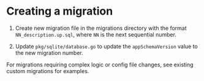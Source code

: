 # Creating a migration

1. Create new migration file in the migrations directory with the format `NN_description.up.sql`, where `NN` is the next sequential number.

2. Update `pkg/sqlite/database.go` to update the `appSchemaVersion` value to the new migration number.

For migrations requiring complex logic or config file changes, see existing custom migrations for examples.